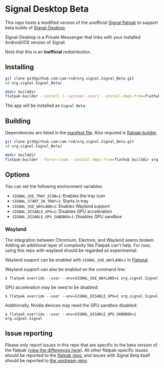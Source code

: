 # Signal Desktop Beta

This repo hosts a modified version of the unofficial [Signal flatpak](https://github.com/flathub/org.signal.Signal) to support beta builds of [Signal-Desktop](https://github.com/signalapp/Signal-Desktop).

Signal-Desktop is a Private Messenger that links with your installed Android/iOS version of Signal.

Note that this is an **inofficial** redistribution.

## Installing

```bash
git clone git@github.com:cam-rod/org.signal.Signal_Beta.git
cd org.signal.Signal_Beta/

mkdir builddir
flatpak-builder --install [--system/--user] --install-deps-from=flathub --force-clean builddir org.signal.Signal_Beta.yaml
```

The app will be installed as `Signal Beta`.

## Building

Dependencies are listed in the [manifest file](./org.signal.Signal_Beta.yaml). Also required is [flatpak-builder](https://github.com/flatpak/flatpak-builder).

```bash
git clone git@github.com:cam-rod/org.signal.Signal_Beta.git
cd org.signal.Signal_Beta/

mkdir builddir
flatpak-builder --force-clean --install-deps-from=flathub builddir org.signal.Signal_Beta.yaml
```

## Options

You can set the following environment variables:

* `SIGNAL_USE_TRAY_ICON=1`: Enables the tray icon
* `SIGNAL_START_IN_TRAY=1`: Starts in tray
* `SIGNAL_USE_WAYLAND=1`: Enables Wayland support
* `SIGNAL_DISABLE_GPU=1`: Disables GPU acceleration
* `SIGNAL_DISABLE_GPU_SANDBOX=1`: Disables GPU sandbox

### Wayland

The integration between Chromium, Electron, and Wayland seems broken.
Adding an additional layer of complexity like Flatpak can't help.
For now, using this repo with wayland should be regarded as experimental.

Wayland support can be enabled with `SIGNAL_USE_WAYLAND=1` in [Flatseal](https://flathub.org/apps/details/com.github.tchx84.Flatseal).

Wayland support can also be enabled on the command line:

```
$ flatpak override --user --env=SIGNAL_USE_WAYLAND=1 org.signal.Signal
```

GPU acceleration may be need to be disabled:

```
$ flatpak override --user --env=SIGNAL_DISABLE_GPU=1 org.signal.Signal
```

Additionally, Nvidia devices may need the GPU sandbox disabled:

```
$ flatpak override --user --env=SIGNAL_DISABLE_GPU_SANDBOX=1 org.signal.Signal
```

## Issue reporting

Please only report issues in this repo that are specific to the beta version of the flatpak ([view the differences here](https://github.com/flathub/org.signal.Signal/compare/master...cam-rod:org.signal.Signal_Beta:beta)). All other flatpak-specific issues should be reported to the [flatpak repo](https://github.com/flathub/org.signal.Signal), and issues with Signal Beta itself should be reported to [the upstream repo](https://github.com/signalapp/Signal-Desktop).
